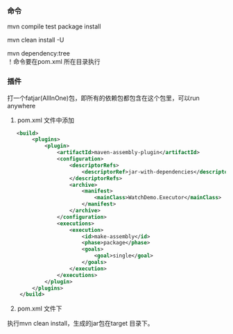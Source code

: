 ### 命令

mvn compile test package install

mvn clean install -U

mvn dependency:tree  
！命令要在pom.xml 所在目录执行



### 插件

打一个fatjar(AllInOne)包，即所有的依赖包都包含在这个包里，可以run anywhere 

1. pom.xml 文件中添加

```xml
   <build>
        <plugins>
            <plugin>
                <artifactId>maven-assembly-plugin</artifactId>
                <configuration>
                    <descriptorRefs>
                        <descriptorRef>jar-with-dependencies</descriptorRef>
                    </descriptorRefs>
                    <archive>
                        <manifest>
                            <mainClass>WatchDemo.Executor</mainClass>
                        </manifest>
                    </archive>
                </configuration>
                <executions>
                    <execution>
                        <id>make-assembly</id>
                        <phase>package</phase>
                        <goals>
                            <goal>single</goal>
                        </goals>
                    </execution>
                </executions>
            </plugin>
        </plugins>
    </build>

```

2. pom.xml 文件下

执行mvn clean install，生成的jar包在target 目录下。